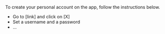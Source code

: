 To create your personal account on the app, follow the instructions below.

+ Go to [link] and click on [X]
+ Set a username and a password
+ ...
